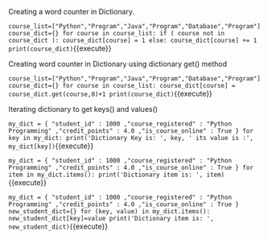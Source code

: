 Creating a word counter in Dictionary.

`
course_list=["Python","Program","Java","Program","Database","Program"]
course_dict={}
for course in course_list:
    if ( course not in course_dict ):
       course_dict[course] = 1
    else:
       course_dict[course] += 1
    print(course_dict)
`{{execute}}

Creating word counter in Dictionary using dictionary get() method

`
course_list=["Python","Program","Java","Program","Database","Program"]
course_dict={}
for course in course_list:
    course_dict[course] = course_dict.get(course,0)+1
    print(course_dict)
`{{execute}}


Iterating dictionary to get keys() and values()

`
my_dict = {
"student_id" : 1000
,"course_registered" : "Python Programming"
,"credit_points" : 4.0
,"is_course_online" : True
}
for key in my_dict:
    print('Dictionary Key is: ', key, ' its value is :', my_dict[key])
`{{execute}}

`
my_dict = {
"student_id" : 1000
,"course_registered" : "Python Programming"
,"credit_points" : 4.0
,"is_course_online" : True
}
for item in my_dict.items():
    print('Dictionary item is: ', item)
`{{execute}}

`
my_dict = {
"student_id" : 1000
,"course_registered" : "Python Programming"
,"credit_points" : 4.0
,"is_course_online" : True
}
new_student_dict={}
for (key, value) in my_dict.items():
    new_student_dict[key]=value
    print('Dictionary item is: ', new_student_dict)
`{{execute}}

